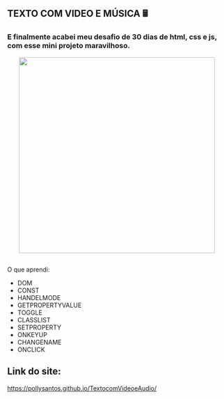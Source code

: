 ## TEXTO COM VIDEO E MÚSICA 🖩

### E finalmente acabei meu desafio de 30 dias de html, css e js, com esse mini projeto maravilhoso.

<div align="center">
  <img height="450em" src="https://user-images.githubusercontent.com/99842806/165825833-b6126ef8-37e5-412f-95b6-1edb7fc50cb8.png"/>
</div>

##

O que aprendi:

- DOM
- CONST
- HANDELMODE
- GETPROPERTYVALUE
- TOGGLE
- CLASSLIST
- SETPROPERTY
- ONKEYUP
- CHANGENAME
- ONCLICK

## Link do site:
https://pollysantos.github.io/TextocomVideoeAudio/
